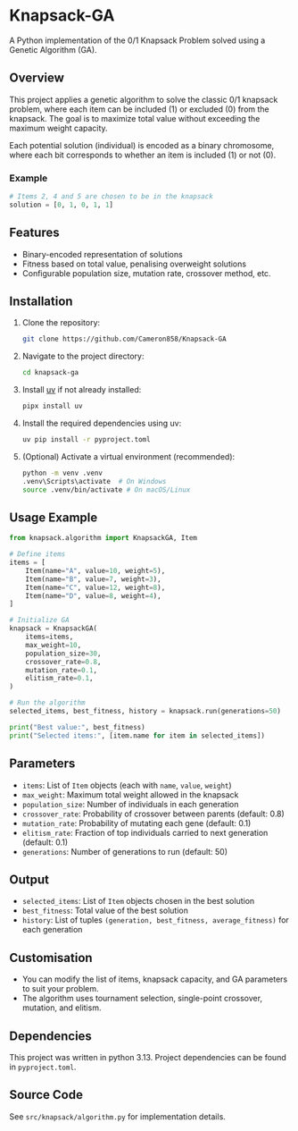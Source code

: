 # Knapsack-GA

A Python implementation of the 0/1 Knapsack Problem solved using a Genetic Algorithm (GA).

## Overview

This project applies a genetic algorithm to solve the classic 0/1 knapsack problem, where each item can be included (1) or excluded (0) from the knapsack. The goal is to maximize total value without exceeding the maximum weight capacity.

Each potential solution (individual) is encoded as a binary chromosome, where each bit corresponds to whether an item is included (1) or not (0).

### Example
```python
# Items 2, 4 and 5 are chosen to be in the knapsack
solution = [0, 1, 0, 1, 1]
```

## Features
- Binary-encoded representation of solutions
- Fitness based on total value, penalising overweight solutions
- Configurable population size, mutation rate, crossover method, etc.

## Installation

1. Clone the repository:
    ```bash
    git clone https://github.com/Cameron858/Knapsack-GA
    ```

2. Navigate to the project directory:
    ```bash
    cd knapsack-ga
    ```

3. Install [uv](https://github.com/astral-sh/uv) if not already installed:
    ```bash
    pipx install uv
    ```

4. Install the required dependencies using uv:
    ```bash
    uv pip install -r pyproject.toml
    ```

5. (Optional) Activate a virtual environment (recommended):
    ```bash
    python -m venv .venv
    .venv\Scripts\activate  # On Windows
    source .venv/bin/activate # On macOS/Linux
    ```

## Usage Example

```python
from knapsack.algorithm import KnapsackGA, Item

# Define items
items = [
    Item(name="A", value=10, weight=5),
    Item(name="B", value=7, weight=3),
    Item(name="C", value=12, weight=8),
    Item(name="D", value=8, weight=4),
]

# Initialize GA
knapsack = KnapsackGA(
    items=items,
    max_weight=10,
    population_size=30,
    crossover_rate=0.8,
    mutation_rate=0.1,
    elitism_rate=0.1,
)

# Run the algorithm
selected_items, best_fitness, history = knapsack.run(generations=50)

print("Best value:", best_fitness)
print("Selected items:", [item.name for item in selected_items])
```

## Parameters
- `items`: List of `Item` objects (each with `name`, `value`, `weight`)
- `max_weight`: Maximum total weight allowed in the knapsack
- `population_size`: Number of individuals in each generation
- `crossover_rate`: Probability of crossover between parents (default: 0.8)
- `mutation_rate`: Probability of mutating each gene (default: 0.1)
- `elitism_rate`: Fraction of top individuals carried to next generation (default: 0.1)
- `generations`: Number of generations to run (default: 50)

## Output
- `selected_items`: List of `Item` objects chosen in the best solution
- `best_fitness`: Total value of the best solution
- `history`: List of tuples `(generation, best_fitness, average_fitness)` for each generation

## Customisation
- You can modify the list of items, knapsack capacity, and GA parameters to suit your problem.
- The algorithm uses tournament selection, single-point crossover, mutation, and elitism.

## Dependencies

This project was written in python 3.13. Project dependencies can be found in `pyproject.toml`.

## Source Code
See `src/knapsack/algorithm.py` for implementation details.